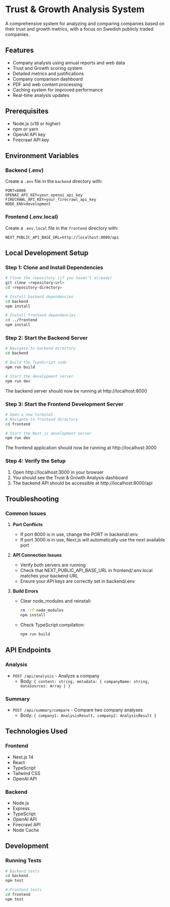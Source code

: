 # Trust & Growth Analysis System

A comprehensive system for analyzing and comparing companies based on their trust and growth metrics, with a focus on Swedish publicly traded companies.

## Features

- Company analysis using annual reports and web data
- Trust and Growth scoring system
- Detailed metrics and justifications
- Company comparison dashboard
- PDF and web content processing
- Caching system for improved performance
- Real-time analysis updates

## Prerequisites

- Node.js (v18 or higher)
- npm or yarn
- OpenAI API key
- Firecrawl API key

## Environment Variables

### Backend (.env)
Create a `.env` file in the `backend` directory with:
```
PORT=8000
OPENAI_API_KEY=your_openai_api_key
FIRECRAWL_API_KEY=your_firecrawl_api_key
NODE_ENV=development
```

### Frontend (.env.local)
Create a `.env.local` file in the `frontend` directory with:
```
NEXT_PUBLIC_API_BASE_URL=http://localhost:8000/api
```

## Local Development Setup

### Step 1: Clone and Install Dependencies
```bash
# Clone the repository (if you haven't already)
git clone <repository-url>
cd <repository-directory>

# Install backend dependencies
cd backend
npm install

# Install frontend dependencies
cd ../frontend
npm install
```

### Step 2: Start the Backend Server
```bash
# Navigate to backend directory
cd backend

# Build the TypeScript code
npm run build

# Start the development server
npm run dev
```
The backend server should now be running at http://localhost:8000

### Step 3: Start the Frontend Development Server
```bash
# Open a new terminal
# Navigate to frontend directory
cd frontend

# Start the Next.js development server
npm run dev
```
The frontend application should now be running at http://localhost:3000

### Step 4: Verify the Setup
1. Open http://localhost:3000 in your browser
2. You should see the Trust & Growth Analysis dashboard
3. The backend API should be accessible at http://localhost:8000/api

## Troubleshooting

### Common Issues
1. **Port Conflicts**
   - If port 8000 is in use, change the PORT in backend/.env
   - If port 3000 is in use, Next.js will automatically use the next available port

2. **API Connection Issues**
   - Verify both servers are running
   - Check that NEXT_PUBLIC_API_BASE_URL in frontend/.env.local matches your backend URL
   - Ensure your API keys are correctly set in backend/.env

3. **Build Errors**
   - Clear node_modules and reinstall:
     ```bash
     rm -rf node_modules
     npm install
     ```
   - Check TypeScript compilation:
     ```bash
     npm run build
     ```

## API Endpoints

### Analysis
- `POST /api/analysis` - Analyze a company
  - Body: `{ content: string, metadata: { companyName: string, dataSources: Array } }`

### Summary
- `POST /api/summary/compare` - Compare two company analyses
  - Body: `{ company1: AnalysisResult, company2: AnalysisResult }`

## Technologies Used

### Frontend
- Next.js 14
- React
- TypeScript
- Tailwind CSS
- OpenAI API

### Backend
- Node.js
- Express
- TypeScript
- OpenAI API
- Firecrawl API
- Node Cache

## Development

### Running Tests
```bash
# Backend tests
cd backend
npm test

# Frontend tests
cd frontend
npm test
```